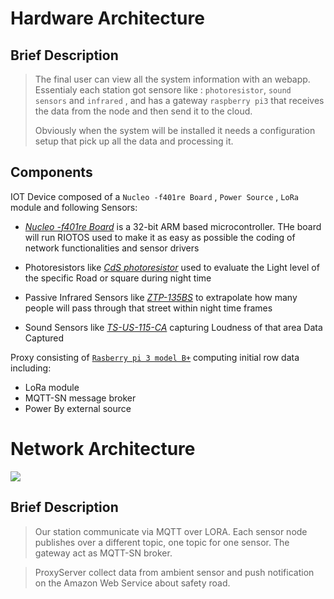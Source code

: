 
# Hardware Architecture

## Brief Description
  > The final user can view all the system information with an webapp. Essentialy each station got sensore like : `photoresistor`, `sound sensors` and `infrared` , and has a gateway `raspberry pi3` that receives the data from the node and then send it to the cloud. 
  >
  >Obviously when the system will be installed it needs a configuration setup that pick up all the data and processing it.


## Components

IOT Device composed of a `Nucleo -f401re Board` , `Power Source` , `LoRa` module and following Sensors:

- [*Nucleo -f401re Board*](https://www.st.com/en/evaluation-tools/nucleo-f401re.html) is a 32-bit ARM based microcontroller. THe board will run RIOTOS used to make it as easy as possible the coding of network functionalities and sensor drivers

- Photoresistors like [*CdS photoresistor*](https://www.adafruit.com/product/161) used to evaluate the Light level of the specific Road or square during night time

- Passive Infrared Sensors like [*ZTP-135BS*](https://www.mouser.it/ProductDetail/Amphenol-Advanced-Sensors/ZTP-135BS?qs=w0nOqLG47DjVzY%252BqattwWw%3D%3D) to extrapolate how many people will pass through that street within night time frames

- Sound Sensors like [*TS-US-115-CA*](https://www.amazon.com/DAOKI-Sensitivity-Microphone-Detection-Arduino/dp/B00XT0PH10/ref=sr_1_3?keywords=Arduino+Sound+Sensor&qid=1647773484&sr=8-3) capturing Loudness of that area Data Captured 


Proxy consisting of [`Rasberry pi 3 model B+`](https://www.raspberrypi.com/products/raspberry-pi-3-model-b-plus/) computing initial row data including:
  - LoRa module 
  - MQTT-SN message broker 
  - Power By external source 


# Network Architecture

![](https://github.com/nardoz-dev/projectName/blob/main/docs/1stdelivery/pictures/IoTNetworkDiagram.png)

## Brief Description
> Our station communicate via MQTT over LORA. Each sensor node publishes over a different topic, one topic for one sensor. The gateway act as MQTT-SN broker.

> ProxyServer collect data from ambient sensor and push notification on the Amazon Web Service about safety road.
